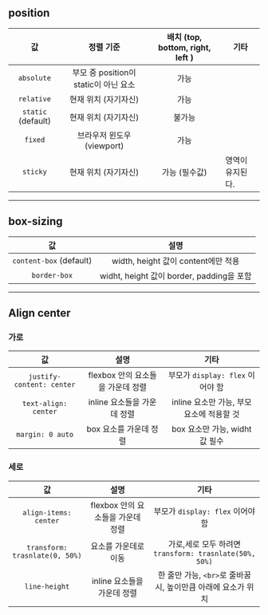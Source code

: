 ## position

|         값         |               정렬 기준               | 배치 (top, bottom, right, left ) | 기타             |
| :----------------: | :-----------------------------------: | :------------------------------: | ---------------- |
|     `absolute`     | 부모 중 position이 static이 아닌 요소 |               가능               |                  |
|     `relative`     |         현재 위치 (자기자신)          |               가능               |                  |
| `static` (default) |         현재 위치 (자기자신)          |              불가능              |                  |
|      `fixed`       |      브라우저 윈도우 (viewport)       |               가능               |                  |
|      `sticky`      |         현재 위치 (자기자신)          |          가능 (필수값)           | 영역이 유지된다. |

---

## box-sizing

|           값            |                   설명                    |
| :---------------------: | :---------------------------------------: |
| `content-box` (default) |    width, height 값이 content에만 적용    |
|      `border-box`       | widht, height 값이 border, padding을 포함 |

---

## Align center

### 가로

|            값             |               설명                |                   기타                    |
| :-----------------------: | :-------------------------------: | :---------------------------------------: |
| `justify-content: center` | flexbox 안의 요소들을 가운데 정렬 |     부모가 `display: flex` 이어야 함      |
|   `text-align: center`    |    inline 요소들을 가운데 정렬    | inline 요소만 가능, 부모 요소에 적용할 것 |
|     `margin: 0 auto`      |      box 요소를 가운데 정렬       |      box 요소만 가능, widht 값 필수       |

### 세로

|               값               |               설명                |                             기타                              |
| :----------------------------: | :-------------------------------: | :-----------------------------------------------------------: |
|     `align-items: center`      | flexbox 안의 요소들을 가운데 정렬 |               부모가 `display: flex` 이어야 함                |
| `transform: trasnlate(0, 50%)` |       요소를 가운데로 이동        |    가로,세로 모두 하려면 `transform: trasnlate(50%, 50%)`     |
|         `line-height`          |    inline 요소들을 가운데 정렬    | 한 줄만 가능, `<br>`로 줄바꿈 시, 높이만큼 아래에 요소가 위치 |
